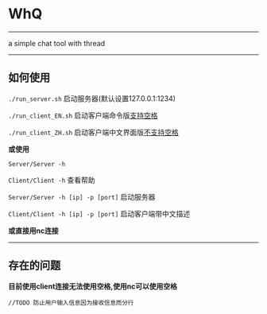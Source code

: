 # WhQ

---

a simple chat tool with thread

---

## 如何使用

`./run_server.sh` 启动服务器(默认设置127.0.0.1:1234)

`./run_client_EN.sh` 启动客户端命令版[支持空格](默认设置127.0.0.1:1234)

`./run_client_ZH.sh` 启动客户端中文界面版[不支持空格](默认设置127.0.0.1:1234)

**或使用**

`Server/Server -h`

`Client/Client -h` 查看帮助

`Server/Server -h [ip] -p [port]` 启动服务器

`Client/Client -h [ip] -p [port]` 启动客户端带中文描述

**或直接用nc连接**

---
## 存在的问题

**目前使用client连接无法使用空格,使用nc可以使用空格**

`//TODO 防止用户输入信息因为接收信息而分行`


